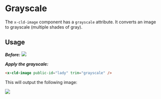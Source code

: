 # Grayscale

The `x-cld-image` component has a `grayscale` attribute. It converts an image to grayscale (multiple shades of gray).

## Usage

<em><strong>Before:</strong></em>
<img src="https://res.cloudinary.com/unicodeveloper/image/upload/lady">


<em><strong>Apply the grayscale:</strong></em>
```html
<x-cld-image public-id="lady" trim="grayscale" />
```


This will output the following image:

<img src="https://res.cloudinary.com/unicodeveloper/image/upload/e_grayscale/lady?_a=AACnOBs">